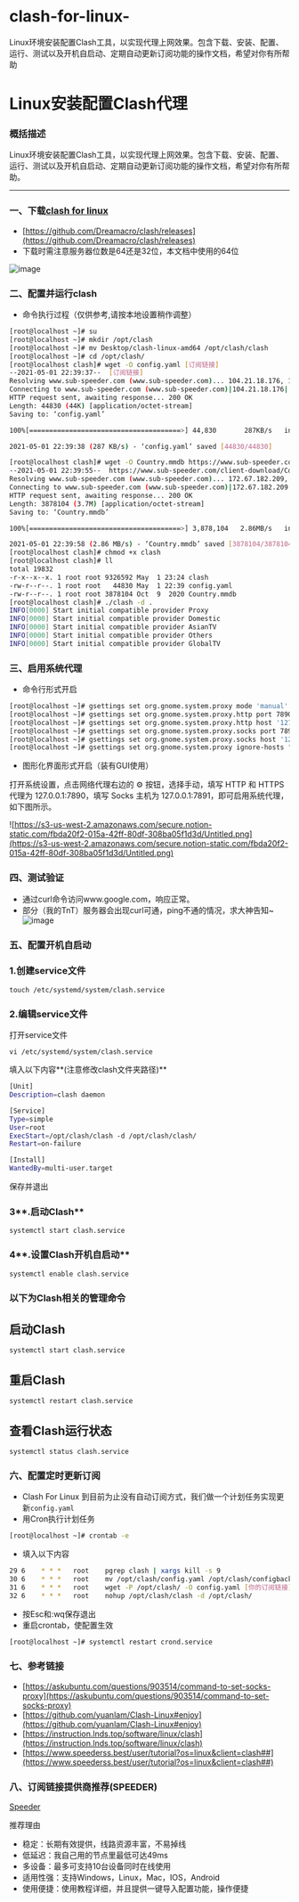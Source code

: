 # clash-for-linux-
Linux环境安装配置Clash工具，以实现代理上网效果。包含下载、安装、配置、运行、测试以及开机自启动、定期自动更新订阅功能的操作文档，希望对你有所帮助
# Linux安装配置Clash代理

### 概括描述

Linux环境安装配置Clash工具，以实现代理上网效果。包含下载、安装、配置、运行、测试以及开机自启动、定期自动更新订阅功能的操作文档，希望对你有所帮助。

---

### 一、下载[clash for linux](https://github.com/Dreamacro/clash/releases)

- [https://github.com/Dreamacro/clash/releases](https://github.com/Dreamacro/clash/releases)
- 下载时需注意服务器位数是64还是32位，本文档中使用的64位

![image](https://user-images.githubusercontent.com/43178911/116800809-ee540700-ab36-11eb-940f-25eed6be8a6c.png)

### 二、配置并运行clash

- 命令执行过程（仅供参考,请按本地设置稍作调整）

```bash
[root@localhost ~]# su
[root@localhost ~]# mkdir /opt/clash
[root@localhost ~]# mv Desktop/clash-linux-amd64 /opt/clash/clash
[root@localhost ~]# cd /opt/clash/
[root@localhost clash]# wget -O config.yaml [订阅链接]
--2021-05-01 22:39:37--  [订阅链接]
Resolving www.sub-speeder.com (www.sub-speeder.com)... 104.21.18.176, 172.67.182.209, 2606:4700:3035::ac43:b6d1, ...
Connecting to www.sub-speeder.com (www.sub-speeder.com)|104.21.18.176|:443... connected.
HTTP request sent, awaiting response... 200 OK
Length: 44830 (44K) [application/octet-stream]
Saving to: ‘config.yaml’

100%[======================================>] 44,830       287KB/s   in 0.2s   

2021-05-01 22:39:38 (287 KB/s) - ‘config.yaml’ saved [44830/44830]

[root@localhost clash]# wget -O Country.mmdb https://www.sub-speeder.com/client-download/Country.mmdb
--2021-05-01 22:39:55--  https://www.sub-speeder.com/client-download/Country.mmdb
Resolving www.sub-speeder.com (www.sub-speeder.com)... 172.67.182.209, 104.21.18.176, 2606:4700:3035::ac43:b6d1, ...
Connecting to www.sub-speeder.com (www.sub-speeder.com)|172.67.182.209|:443... connected.
HTTP request sent, awaiting response... 200 OK
Length: 3878104 (3.7M) [application/octet-stream]
Saving to: ‘Country.mmdb’

100%[======================================>] 3,878,104   2.86MB/s   in 1.3s   

2021-05-01 22:39:58 (2.86 MB/s) - ‘Country.mmdb’ saved [3878104/3878104]
[root@localhost clash]# chmod +x clash 
[root@localhost clash]# ll
total 19832
-r-x--x--x. 1 root root 9326592 May  1 23:24 clash
-rw-r--r--. 1 root root   44830 May  1 22:39 config.yaml
-rw-r--r--. 1 root root 3878104 Oct  9  2020 Country.mmdb
[root@localhost clash]# ./clash -d .
INFO[0000] Start initial compatible provider Proxy      
INFO[0000] Start initial compatible provider Domestic   
INFO[0000] Start initial compatible provider AsianTV    
INFO[0000] Start initial compatible provider Others     
INFO[0000] Start initial compatible provider GlobalTV
```

### 三、启用系统代理

- 命令行形式开启

```bash
[root@localhost ~]# gsettings set org.gnome.system.proxy mode 'manual'
[root@localhost ~]# gsettings set org.gnome.system.proxy.http port 7890
[root@localhost ~]# gsettings set org.gnome.system.proxy.http host '127.0.0.1'
[root@localhost ~]# gsettings set org.gnome.system.proxy.socks port 7891
[root@localhost ~]# gsettings set org.gnome.system.proxy.socks host '127.0.0.1'
[root@localhost ~]# gsettings set org.gnome.system.proxy ignore-hosts "['localhost', '127.0.0.0/8', '::1']"
```

- 图形化界面形式开启（装有GUI使用）

打开系统设置，点击网络代理右边的 ⚙ 按钮，选择手动，填写 HTTP 和 HTTPS 代理为 127.0.0.1:7890，填写 Socks 主机为 127.0.0.1:7891，即可启用系统代理，如下图所示。

![https://s3-us-west-2.amazonaws.com/secure.notion-static.com/fbda20f2-015a-42ff-80df-308ba05f1d3d/Untitled.png](https://s3-us-west-2.amazonaws.com/secure.notion-static.com/fbda20f2-015a-42ff-80df-308ba05f1d3d/Untitled.png)

### 四、测试验证

- 通过curl命令访问www.google.com，响应正常。
- 部分（我的TnT）服务器会出现curl可通，ping不通的情况，求大神告知~
![image](https://user-images.githubusercontent.com/43178911/116800820-0592f480-ab37-11eb-8a46-7e0277164c7d.png)


### 五、配置开机自启动

### **1.创建service文件**

`touch /etc/systemd/system/clash.service`

### **2.编辑service文件**

打开service文件

`vi /etc/systemd/system/clash.service`

填入以下内容**(注意修改clash文件夹路径)**

```bash
[Unit]
Description=clash daemon

[Service]
Type=simple
User=root
ExecStart=/opt/clash/clash -d /opt/clash/clash/
Restart=on-failure

[Install]
WantedBy=multi-user.target

```

保存并退出

### 3**.启动Clash**

`systemctl start clash.service`

### 4**.设置Clash开机自启动**

`systemctl enable clash.service`

### **以下为Clash相关的管理命令**

## 启动Clash ##
`systemctl start clash.service`

## 重启Clash ##
`systemctl restart clash.service`

## 查看Clash运行状态 ##
`systemctl status clash.service`

### 六、配置定时更新订阅

- Clash For Linux 到目前为止没有自动订阅方式，我们做一个计划任务实现更新`config.yaml`
- 用Cron执行计划任务

```bash
[root@localhost ~]# crontab -e
```

- 填入以下内容

```bash
29 6    * * *   root    pgrep clash | xargs kill -s 9 
30 6    * * *   root    mv /opt/clash/config.yaml /opt/clash/configbackup.yaml 
31 6    * * *   root    wget -P /opt/clash/ -O config.yaml [你的订阅链接]
32 6    * * *   root    nohup /opt/clash/clash -d /opt/clash/
```

- 按Esc和:wq保存退出
- 重启crontab，使配置生效

```bash
[root@localhost ~]# systemctl restart crond.service
```

### 七、参考链接

- [https://askubuntu.com/questions/903514/command-to-set-socks-proxy](https://askubuntu.com/questions/903514/command-to-set-socks-proxy)
- [https://github.com/yuanlam/Clash-Linux#enjoy](https://github.com/yuanlam/Clash-Linux#enjoy)
- [https://instruction.lnds.top/software/linux/clash](https://instruction.lnds.top/software/linux/clash)
- [https://www.speederss.best/user/tutorial?os=linux&client=clash##](https://www.speederss.best/user/tutorial?os=linux&client=clash##)

### 八、订阅链接提供商推荐(SPEEDER)

[Speeder](https://www.speederss.best/auth/register?code=111)

推荐理由

- 稳定：长期有效提供，线路资源丰富，不易掉线
- 低延迟：我自己用的节点里最低可达49ms
- 多设备：最多可支持10台设备同时在线使用
- 适用性强：支持Windows，Linux，Mac，IOS，Android
- 使用便捷：使用教程详细，并且提供一键导入配置功能，操作便捷
